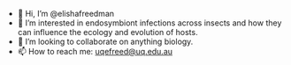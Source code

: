 - 👋 Hi, I’m @elishafreedman
- 👀 I’m interested in endosymbiont infections across insects and how they can influence the ecology and evolution of hosts. 
- 💞️ I’m looking to collaborate on anything biology.
- 📫 How to reach me: uqefreed@uq.edu.au

<!---
elishafreedman/elishafreedman is a ✨ special ✨ repository because its `README.md` (this file) appears on your GitHub profile.
You can click the Preview link to take a look at your changes.
--->
